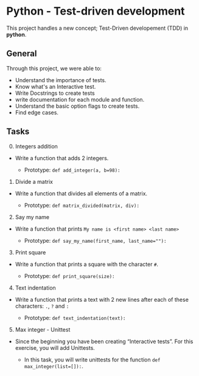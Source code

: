 # Python - Test-driven development
This project handles a new concept; Test-Driven developement (TDD) in __python__.
## General
Through this project, we were able to:
* Understand the importance of tests.
* Know what's an Interactive test.
* Write Docstrings to create tests
* write documentation for each module and function.
* Understand the basic option flags to create tests.
* Find edge cases.
## Tasks
0. Integers addition
* Write a function that adds 2 integers.

	* Prototype: `def add_integer(a, b=98):`
1. Divide a matrix
* Write a function that divides all elements of a matrix.

	* Prototype: `def matrix_divided(matrix, div):`
2. Say my name
* Write a function that prints `My name is <first name> <last name>`

	* Prototype: `def say_my_name(first_name, last_name=""):`
3. Print square
* Write a function that prints a square with the character `#`.

	* Prototype: `def print_square(size):`
4. Text indentation
* Write a function that prints a text with 2 new lines after each of these characters: `.`, `?` and `:`

	* Prototype: `def text_indentation(text):`
5. Max integer - Unittest
* Since the beginning you have been creating “Interactive tests”. For this exercise, you will add Unittests.

	* In this task, you will write unittests for the function `def max_integer(list=[]):`.
